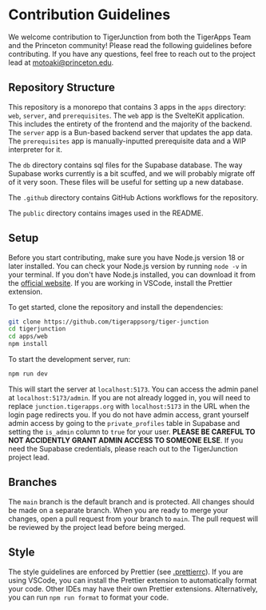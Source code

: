 # Contribution Guidelines

We welcome contribution to TigerJunction from both the TigerApps Team and the Princeton community! Please read the following guidelines before contributing. If you have any questions, feel free to reach out to the project lead at motoaki@princeton.edu.

## Repository Structure

This repository is a monorepo that contains 3 apps in the `apps` directory: `web`, `server`, and `prerequisites`. The `web` app is the SvelteKit application. This includes the entirety of the frontend and the majority of the backend. The `server` app is a Bun-based backend server that updates the app data. The `prerequisites` app is manually-inputted prerequisite data and a WIP interpreter for it.

The `db` directory contains sql files for the Supabase database. The way Supabase works currently is a bit scuffed, and we will probably migrate off of it very soon. These files will be useful for setting up a new database.

The `.github` directory contains GitHub Actions workflows for the repository.

The `public` directory contains images used in the README.

## Setup

Before you start contributing, make sure you have Node.js version 18 or later installed. You can check your Node.js version by running `node -v` in your terminal. If you don't have Node.js installed, you can download it from the [official website](https://nodejs.org/). If you are working in VSCode, install the Prettier extension.

To get started, clone the repository and install the dependencies:

```bash
git clone https://github.com/tigerappsorg/tiger-junction
cd tigerjunction
cd apps/web
npm install
```

To start the development server, run:

```bash
npm run dev
```

This will start the server at `localhost:5173`. You can access the admin panel at `localhost:5173/admin`. If you are not already logged in, you will need to replace `junction.tigerapps.org` with `localhost:5173` in the URL when the login page redirects you. If you do not have admin access, grant yourself admin access by going to the `private_profiles` table in Supabase and setting the `is_admin` column to `true` for your user. **PLEASE BE CAREFUL TO NOT ACCIDENTLY GRANT ADMIN ACCESS TO SOMEONE ELSE**. If you need the Supabase credentials, please reach out to the TigerJunction project lead.

## Branches

The `main` branch is the default branch and is protected. All changes should be made on a separate branch. When you are ready to merge your changes, open a pull request from your branch to `main`. The pull request will be reviewed by the project lead before being merged.

## Style

The style guidelines are enforced by Prettier (see [.prettierrc](.prettierrc)). If you are using VSCode, you can install the Prettier extension to automatically format your code. Other IDEs may have their own Prettier extensions. Alternatively, you can run `npm run format` to format your code.
